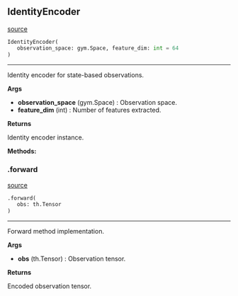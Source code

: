 #


## IdentityEncoder
[source](https://github.com/RLE-Foundation/rllte/blob/main/rllte/xploit/encoder/identity_encoder.py/#L33)
```python 
IdentityEncoder(
   observation_space: gym.Space, feature_dim: int = 64
)
```


---
Identity encoder for state-based observations.


**Args**

* **observation_space** (gym.Space) : Observation space.
* **feature_dim** (int) : Number of features extracted.


**Returns**

Identity encoder instance.


**Methods:**


### .forward
[source](https://github.com/RLE-Foundation/rllte/blob/main/rllte/xploit/encoder/identity_encoder.py/#L52)
```python
.forward(
   obs: th.Tensor
)
```

---
Forward method implementation.


**Args**

* **obs** (th.Tensor) : Observation tensor.


**Returns**

Encoded observation tensor.
